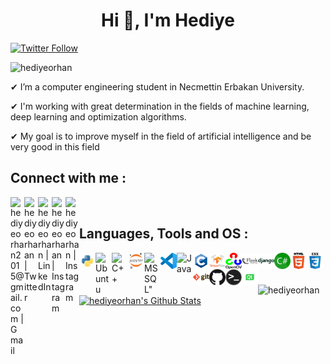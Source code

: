 <h1 align="center">Hi 👋, I'm Hediye</h1>

[![Twitter Follow](https://img.shields.io/twitter/follow/hediyeorhaan?color=1DA1F2&logo=twitter&style=for-the-badge)](https://twitter.com/intent/follow?original_referer=https%3A%2F%2Fgithub.com%2Fhediyeorhaan&screen_name=hediyeorhaan)

<p align="left"> <img src="https://komarev.com/ghpvc/?username=hediyeorhan" alt="hediyeorhan" /> </p>

✔   I’m a computer engineering student in Necmettin Erbakan University.

✔   I'm working with great determination in the fields of machine learning, deep learning and optimization algorithms.

✔   My goal is to improve myself in the field of artificial intelligence and be very good in this field


## Connect with me : 
[<img align="left" alt="hediyeorhan2015@gmail.com | Gmail" width="22px" src="https://cdn.jsdelivr.net/npm/simple-icons@v3/icons/gmail.svg"/>][gmail]
[<img align="left" alt="hediyeorhaan | Twitter" width="22px" src="https://cdn.jsdelivr.net/npm/simple-icons@v3/icons/twitter.svg" />][twitter]
[<img align="left" alt="hediyeorhan | LinkedIn" width="22px" src="https://cdn.jsdelivr.net/npm/simple-icons@v3/icons/linkedin.svg"/>][linkedin]
[<img align="left" alt="hediyeorhaan | Instagram" width="22px" src="https://cdn.jsdelivr.net/npm/simple-icons@v3/icons/instagram.svg"/>][instagram]
[<img align="left" alt="hediyeorhan | Instagram" width="22px" src="https://cdn.jsdelivr.net/npm/simple-icons@v3/icons/kaggle.svg"/>][kaggle]

<br />

<h2> Languages, Tools and OS : </h2>
<img align="left" alt="Python" width="26px" src="https://raw.githubusercontent.com/github/explore/80688e429a7d4ef2fca1e82350fe8e3517d3494d/topics/python/python.png" />
<img align="left" alt="Ubuntu" width="26px" src="https://user-images.githubusercontent.com/59260491/211911800-f86da05a-0323-45d9-b7a5-6d44ced76dec.png" />
<img align="left" alt="C++" width="26px" src="https://user-images.githubusercontent.com/59260491/211912979-57d55391-d85b-4249-bbb1-e5625d79c4a4.png" />
<img align="left" alt="Jupyter Notebook" width="26px" src="https://raw.githubusercontent.com/github/explore/80688e429a7d4ef2fca1e82350fe8e3517d3494d/topics/jupyter-notebook/jupyter-notebook.png" />
<img align="left" alt=MSSQL" width="26px" src="https://user-images.githubusercontent.com/59260491/211912457-77793218-8193-4aad-8cd2-ae7580197231.png" />
<img align="left" alt="Visual Studio Code" width="26px" src="https://raw.githubusercontent.com/github/explore/80688e429a7d4ef2fca1e82350fe8e3517d3494d/topics/visual-studio-code/visual-studio-code.png" />
<img align="left" alt="Java" width="26px" src="https://user-images.githubusercontent.com/59260491/211912591-0341d15c-4aa6-4f7f-af37-e83fc0576d7e.png" />
<img align="left" alt="C" width="26px" src="https://raw.githubusercontent.com/github/explore/f3e22f0dca2be955676bc70d6214b95b13354ee8/topics/c/c.png" />
<img align="left" alt="Tensorflow" width="26px" src="https://raw.githubusercontent.com/github/explore/80688e429a7d4ef2fca1e82350fe8e3517d3494d/topics/tensorflow/tensorflow.png" />
<img align="left" alt="OpenCV" width="26px" src="https://raw.githubusercontent.com/github/explore/80688e429a7d4ef2fca1e82350fe8e3517d3494d/topics/opencv/opencv.png"/>
<img align="left" alt="Flask" width="26px" src="https://raw.githubusercontent.com/github/explore/80688e429a7d4ef2fca1e82350fe8e3517d3494d/topics/flask/flask.png" />
<img align="left" alt="Django" width="26px" src="https://raw.githubusercontent.com/github/explore/80688e429a7d4ef2fca1e82350fe8e3517d3494d/topics/django/django.png" />
<img align="left" alt="C#" width="26px" src="https://raw.githubusercontent.com/github/explore/80688e429a7d4ef2fca1e82350fe8e3517d3494d/topics/csharp/csharp.png" />
<img align="left" alt="HTML" width="26px" src="https://raw.githubusercontent.com/github/explore/80688e429a7d4ef2fca1e82350fe8e3517d3494d/topics/html/html.png" />
<img align="left" alt="CSS" width="26px" src="https://raw.githubusercontent.com/github/explore/80688e429a7d4ef2fca1e82350fe8e3517d3494d/topics/css/css.png" />
<img align="left" alt="Git" width="26px" src="https://raw.githubusercontent.com/github/explore/80688e429a7d4ef2fca1e82350fe8e3517d3494d/topics/git/git.png" />
<img align="left" alt="GitHub" width="26px" src="https://raw.githubusercontent.com/github/explore/78df643247d429f6cc873026c0622819ad797942/topics/github/github.png" />
<img align="left" alt="Terminal" width="26px" src="https://raw.githubusercontent.com/github/explore/80688e429a7d4ef2fca1e82350fe8e3517d3494d/topics/terminal/terminal.png" />
<img align="left" alt="Qt" width="26px" src="https://raw.githubusercontent.com/github/explore/80688e429a7d4ef2fca1e82350fe8e3517d3494d/topics/qt/qt.png" />


<br />
<br />

<br>
<img align="left" src="https://github-readme-stats.vercel.app/api/top-langs/?username=hediyeorhan&langs_count=10&layout=compact&hide=html" alt="hediyeorhan" />
  <br/>
    <a href="https://github.com/hediyeorhan/github-readme-stats"><img alt="hediyeorhan's Github Stats" 
       src="https://github-readme-stats.vercel.app/api?username=hediyeorhan&show_icons=true&count_private=true&theme=react&hide_border=true&bg_color=0D1117" />
    </a>
  <br/>



[twitter]: https://twitter.com/hediyeorhaan
[instagram]: https://www.instagram.com/hediyeorhaan/?hl=tr
[linkedin]: https://www.linkedin.com/in/hediyeorhan/
[gmail]: https://mail.google.com/mail/u/0/?tab=rm&ogbl#inbox?compose=CllgCJlGVQhpQQkjBhzZDghGWRDNZfwjZNFrvhBMVLJfVbVLCDqBCMZMWZnDmQSfGskDpbVwKwL
[kaggle]: https://www.kaggle.com/hediyeorhan



